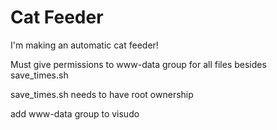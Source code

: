 # Cat Feeder

I'm making an automatic cat feeder!

Must give permissions to www-data group for all files besides save_times.sh

save_times.sh needs to have root ownership

add www-data group to visudo
